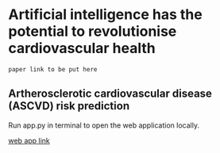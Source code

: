 # Artificial intelligence has the potential to revolutionise cardiovascular health

    paper link to be put here

## Artherosclerotic cardiovascular disease (ASCVD) risk prediction 


Run app.py in terminal to open the web application locally.


[web app link](https://didactic-tribble-x5wq4gqwj55wh6vr6-8501.app.github.dev/)
